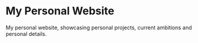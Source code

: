 # My Personal Website
My personal website, showcasing personal projects, current ambitions and personal details.
